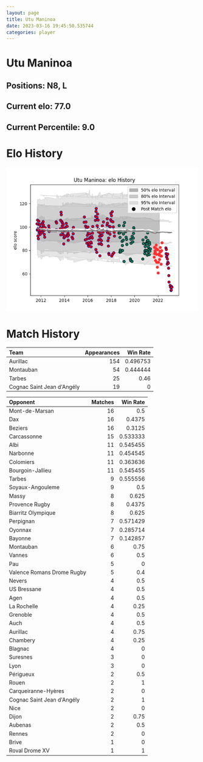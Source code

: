 ```yaml
---  
layout: page  
title: Utu Maninoa  
date: 2023-03-16 19:45:50.535744  
categories: player  
---
```

# Utu Maninoa

## Positions: N8, L

## Current elo: 77.0

## Current Percentile: 9.0

# Elo History


![elo history](history_UtuManinoa.png)
# Match History


| Team                       |   Appearances |   Win Rate |
|:---------------------------|--------------:|-----------:|
| Aurillac                   |           154 |   0.496753 |
| Montauban                  |            54 |   0.444444 |
| Tarbes                     |            25 |   0.46     |
| Cognac Saint Jean d'Angély |            19 |   0        |

| Opponent                   |   Matches |   Win Rate |
|:---------------------------|----------:|-----------:|
| Mont-de-Marsan             |        16 |   0.5      |
| Dax                        |        16 |   0.4375   |
| Beziers                    |        16 |   0.3125   |
| Carcassonne                |        15 |   0.533333 |
| Albi                       |        11 |   0.545455 |
| Narbonne                   |        11 |   0.454545 |
| Colomiers                  |        11 |   0.363636 |
| Bourgoin-Jallieu           |        11 |   0.545455 |
| Tarbes                     |         9 |   0.555556 |
| Soyaux-Angouleme           |         9 |   0.5      |
| Massy                      |         8 |   0.625    |
| Provence Rugby             |         8 |   0.4375   |
| Biarritz Olympique         |         8 |   0.625    |
| Perpignan                  |         7 |   0.571429 |
| Oyonnax                    |         7 |   0.285714 |
| Bayonne                    |         7 |   0.142857 |
| Montauban                  |         6 |   0.75     |
| Vannes                     |         6 |   0.5      |
| Pau                        |         5 |   0        |
| Valence Romans Drome Rugby |         5 |   0.4      |
| Nevers                     |         4 |   0.5      |
| US Bressane                |         4 |   0.5      |
| Agen                       |         4 |   0.5      |
| La Rochelle                |         4 |   0.25     |
| Grenoble                   |         4 |   0.5      |
| Auch                       |         4 |   0.5      |
| Aurillac                   |         4 |   0.75     |
| Chambery                   |         4 |   0.25     |
| Blagnac                    |         4 |   0        |
| Suresnes                   |         3 |   0        |
| Lyon                       |         3 |   0        |
| Périgueux                  |         2 |   0.5      |
| Rouen                      |         2 |   1        |
| Carqueiranne-Hyères        |         2 |   0        |
| Cognac Saint Jean d'Angély |         2 |   1        |
| Nice                       |         2 |   0        |
| Dijon                      |         2 |   0.75     |
| Aubenas                    |         2 |   0.5      |
| Rennes                     |         2 |   0        |
| Brive                      |         1 |   0        |
| Roval Drome XV             |         1 |   1        |